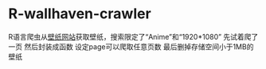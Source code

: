 # R-wallhaven-crawler
R语言爬虫从[壁纸网站](https://wallhaven.cc/)获取壁纸，搜索限定了“Anime”和“1920*1080”
先试着爬了一页
然后封装成函数
设定page可以爬取任意页数
最后删掉存储空间小于1MB的壁纸
